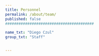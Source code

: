 ```yaml
---
title: Personnel
permalink: /about/team/
published: false
########################################

name_txt: "Diego Czul"
group_txt: "Staff"


---
```

